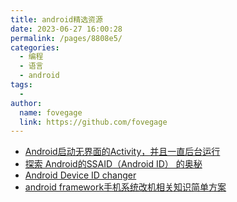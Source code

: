 ```yaml
---
title: android精选资源
date: 2023-06-27 16:00:28
permalink: /pages/8808e5/
categories:
  - 编程
  - 语言
  - android
tags:
  - 
author: 
  name: fovegage
  link: https://github.com/fovegage
---
```

- [Android启动无界面的Activity，并且一直后台运行](https://www.cnblogs.com/muphy/p/14894754.html)
- [探索 Android的SSAID（Android ID） 的奥秘](https://www.cnblogs.com/kezhuang/p/14623370.html)
- [Android Device ID changer](https://github.com/sdex/AndroidIDeditor)
- [android framework手机系统改机相关知识简单方案](https://blog.csdn.net/learnframework/article/details/124184779)